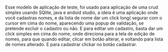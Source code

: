 Esse modelo de aplicação de teste, foi usado para aplicação de uma crud simples usando SQlite, java e andoid studio, a ideia é uma aplicação onde você cadastras nomes, e da lista de nome dar um 
click long( segurar com o cursor em cima do nome, aparecendo uma popup de validação, se pretende excluir o cadastro ou não.
E para editar um cadastro, basta dar um click simples em cima do nome, onde direciona para a tela de edição de nomes, para que quando editar, clicar em botão alterar, e voltando para lista de nomes alterado.
E para cadastrar clickar no botão cadastrar.
